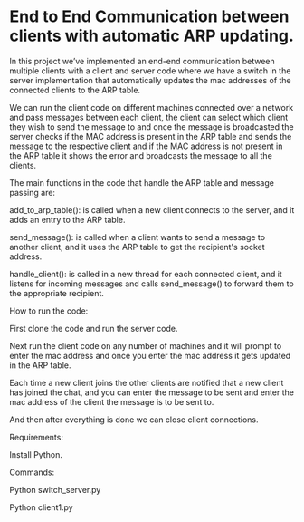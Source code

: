 # End to End Communication between clients with automatic ARP updating.

In this project we’ve implemented an end-end communication between multiple clients with a client and server code where we have a switch in the server implementation that automatically updates the mac addresses of the connected clients to the ARP table.

We can run the client code on different machines connected over a network and pass messages between each client, the client can select which client they wish to send the message to and once the message is broadcasted the server checks if the MAC address is present in the ARP table and sends the message to the respective client and if the MAC address is not present in the ARP table it shows the error and broadcasts the message to all the clients.


The main functions in the code that handle the ARP table and message passing are:

 add_to_arp_table():  is called when a new client connects to the server, and it adds an entry to the ARP table.

send_message(): is called when a client wants to send a message to another client, and it uses the ARP table to get the recipient's socket address.

handle_client(): is called in a new thread for each connected client, and it listens for incoming messages and calls send_message() to forward them to the appropriate recipient.


How to run the code:

First clone the code and run the server code.

Next run the client code on any number of machines and it will prompt to enter the mac address and once you enter the mac address it gets updated in the ARP table.

Each time a new client joins the other clients are notified that a new client has joined the chat, and you can enter the message to be sent and enter the mac address of the client the message is to be sent to.

And then after everything is done we can close client connections.

Requirements:

Install Python.

Commands:

Python switch_server.py

Python client1.py



